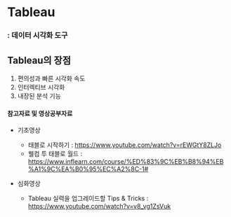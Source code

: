 # Tableau


### : 데이터 시각화 도구


## Tableau의 장점
  1. 편의성과 빠른 시각화 속도
  2. 인터렉티브 시각화
  3. 내장된 분석 기능

#### 참고자료 및 영상공부자료
- 기초영상
  - 태블로 시작하기 : https://www.youtube.com/watch?v=rEWGtY8ZLJo
  - 웰컴 투 태블로 월드 : https://www.inflearn.com/course/%ED%83%9C%EB%B8%94%EB%A1%9C%EA%B0%95%EC%A2%8C-1#

- 심화영상
  - Tableau 실력을 업그레이드할 Tips & Tricks : https://www.youtube.com/watch?v=v8_vg1ZsVuk









